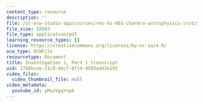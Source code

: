 ```yaml
---
content_type: resource
description: ''
file: /ol-ocw-studio-app/courses/res-hs-001-chandra-astrophysics-institute/yMuxVgqYnpk_transcript.pdf
file_size: 32683
file_type: application/pdf
learning_resource_types: []
license: https://creativecommons.org/licenses/by-nc-sa/4.0/
ocw_type: OCWFile
resourcetype: Document
title: Investigation 1, Part 1 transcript
uid: 17bbbcee-21c0-4bc7-8fc4-8593add3e193
video_files:
  video_thumbnail_file: null
video_metadata:
  youtube_id: yMuxVgqYnpk
---
```

